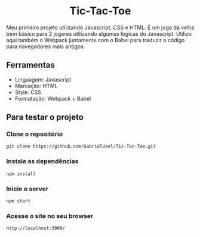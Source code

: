 <div align="center">
  <h1 align="center">Tic-Tac-Toe</h1>
</div>

Meu primeiro projeto utilizando Javascript, CSS e HTML. É um jogo da velha bem básico para 2 jogares utilizando algumas lógicas do Javascript. Utilizo aqui também o Webpack juntamente com o Babel para traduzir o código para navegadores mais antigos.

## Ferramentas
- Linguagem: Javascript
- Marcação: HTML
- Style: CSS
- Formatação: Webpack + Babel

## Para testar o projeto
### Clone o repositório
```shell
git clone https://github.com/GabrielUzel/Tic-Tac-Toe.git
```

### Instale as dependências
```shell
npm install
```

### Inicie o server
```shell
npm start
```

### Acesse o site no seu browser
```shell
http://localhost:3000/
```
